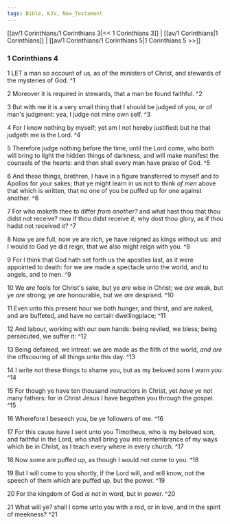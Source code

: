 ```yaml
---
tags: Bible, KJV, New_Testament
---
```


[[av/1 Corinthians/1 Corinthians 3|<< 1 Corinthians 3]] | [[av/1 Corinthians|1 Corinthians]] | [[av/1 Corinthians/1 Corinthians 5|1 Corinthians 5 >>]]

### 1 Corinthians 4

1 LET a man so account of us, as of the ministers of Christ, and stewards of the mysteries of God. ^1

2 Moreover it is required in stewards, that a man be found faithful. ^2

3 But with me it is a very small thing that I should be judged of you, or of man's judgment: yea, I judge not mine own self. ^3

4 For I know nothing by myself; yet am I not hereby justified: but he that judgeth me is the Lord. ^4

5 Therefore judge nothing before the time, until the Lord come, who both will bring to light the hidden things of darkness, and will make manifest the counsels of the hearts: and then shall every man have praise of God. ^5

6 And these things, brethren, I have in a figure transferred to myself and _to_ Apollos for your sakes; that ye might learn in us not to think _of_ _men_ above that which is written, that no one of you be puffed up for one against another. ^6

7 For who maketh thee to differ _from_ _another?_ and what hast thou that thou didst not receive? now if thou didst receive _it_, why dost thou glory, as if thou hadst not received _it?_ ^7

8 Now ye are full, now ye are rich, ye have reigned as kings without us: and I would to God ye did reign, that we also might reign with you. ^8

9 For I think that God hath set forth us the apostles last, as it were appointed to death: for we are made a spectacle unto the world, and to angels, and to men. ^9

10 We _are_ fools for Christ's sake, but ye _are_ wise in Christ; we _are_ weak, but ye _are_ strong; ye _are_ honourable, but we _are_ despised. ^10

11 Even unto this present hour we both hunger, and thirst, and are naked, and are buffeted, and have no certain dwellingplace; ^11

12 And labour, working with our own hands: being reviled, we bless; being persecuted, we suffer it: ^12

13 Being defamed, we intreat: we are made as the filth of the world, _and_ _are_ the offscouring of all things unto this day. ^13

14 I write not these things to shame you, but as my beloved sons I warn _you_. ^14

15 For though ye have ten thousand instructors in Christ, yet _have_ _ye_ not many fathers: for in Christ Jesus I have begotten you through the gospel. ^15

16 Wherefore I beseech you, be ye followers of me. ^16

17 For this cause have I sent unto you Timotheus, who is my beloved son, and faithful in the Lord, who shall bring you into remembrance of my ways which be in Christ, as I teach every where in every church. ^17

18 Now some are puffed up, as though I would not come to you. ^18

19 But I will come to you shortly, if the Lord will, and will know, not the speech of them which are puffed up, but the power. ^19

20 For the kingdom of God _is_ not in word, but in power. ^20

21 What will ye? shall I come unto you with a rod, or in love, and _in_ the spirit of meekness? ^21
